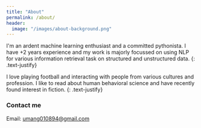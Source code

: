 ```yaml
---
title: "About"
permalink: /about/
header:
  image: "/images/about-background.png"
---
```


I'm an ardent machine learning enthusiast and a committed pythonista. I have +2 years experience and my work is majorly focussed on using NLP for various information retrieval task on structured and unstructured data. 
{: .text-justify}

I love playing football and interacting with people from various cultures and profession. I like to read about human behavioral science and have recently found interest in fiction.
{: .text-justify}

### Contact me
Email: [umang010894@gmail.com](mailto:umang010894@gmail.com)
